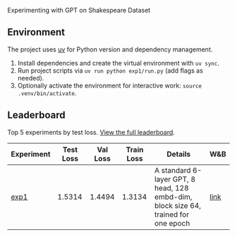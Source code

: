 Experimenting with GPT on Shakespeare Dataset

## Environment

The project uses [uv](https://docs.astral.sh/uv/) for Python version and dependency management.

1. Install dependencies and create the virtual environment with `uv sync`.
2. Run project scripts via `uv run python exp1/run.py` (add flags as needed).
3. Optionally activate the environment for interactive work: `source .venv/bin/activate`.

## Leaderboard

Top 5 experiments by test loss. [View the full leaderboard](full_leaderboard.md).

<!-- leaderboard:start -->
| Experiment | Test Loss | Val Loss | Train Loss | Details | W&B |
| --- | --- | --- | --- | --- | --- |
| [exp1](exp1/) | 1.5314 | 1.4494 | 1.3134 | A standard 6-layer GPT, 8 head, 128 embd-dim, block size 64, trained for one epoch | [link](https://wandb.ai/saahith/shakespeare-gpt/runs/ukt0p32d) |
<!-- leaderboard:end -->
